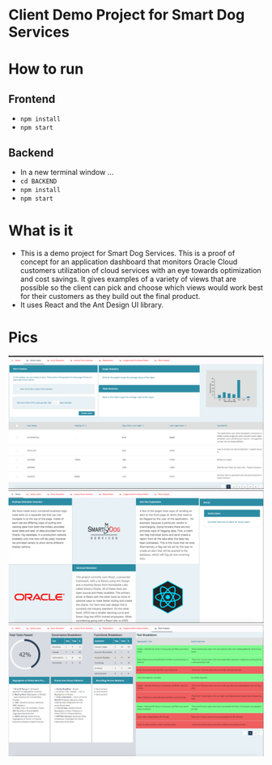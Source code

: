 

# Client Demo Project for Smart Dog Services

# How to run
## Frontend  
 - `npm install`
 - `npm start`
## Backend
 - In a new terminal window ...
 - `cd BACKEND`
 - `npm install`
 - `npm start`

# What is it
- This is a demo project for Smart Dog Services. This is a proof of concept for an application dashboard that monitors Oracle Cloud customers utilization of cloud services with an eye towards optimization and cost savings. It gives examples of a variety of views that are possible so the client can pick and choose which views would work best for their customers as they build out the final product.
- It uses React and the Ant Design UI library.

# Pics
![Screenshot](/pics/pic1.png?raw=true "Pic 1")
![Screenshot](/pics/pic2.png?raw=true "Pic 2")
![Screenshot](/pics/pic3.png?raw=true "Pic 3")
